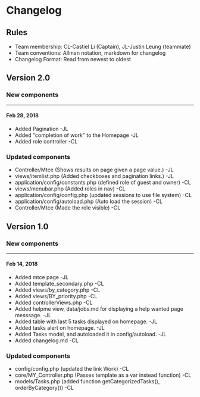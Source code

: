 # Changelog

## Rules

* Team membership:  CL-Castiel Li (Captain), JL-Justin Leung (teammate)
* Team conventions: Allman notation, markdown for changelog  
* Changelog Format: Read from newest to oldest

## Version 2.0

### New components
-------------------------------------------------------------------------------------------------
#### Feb 28, 2018
* Added Pagination -JL
* Added "completion of work" to the Homepage -JL
* Added role controller -CL

### Updated components
* Controller/Mtce (Shows results on page given a page value.) -JL
* views/itemlist.php (Added checkboxes and pagination links.) -JL
* application/config/constants.php (defined role of guest and owner) -CL
* views/menubar.php (Added roles in nav) -CL
* application/config/config.php (updated sessions to use file system) -CL
* application/config/autoload.php (Auto load the session) -CL
* Controller/Mtce (Made the role visible) -CL

## Version 1.0

### New components
-------------------------------------------------------------------------------------------------
#### Feb 14, 2018
* Added mtce page -JL
* Added template_secondary.php -CL
* Added views/by_category.php -CL
* Added views/BY_priority.php -CL
* Added controllerViews.php -CL
* Added helpme view, data/jobs.md for displaying a help wanted page messsage. -JL
* Added table with last 5 tasks displayed on homepage. -JL
* Added tasks alert on homepage. -JL
* Added Tasks model, and autoloaded it in config/autoload. -JL
* Added changelog.md -CL

### Updated components
* config/config.php (updated the link Work) -CL
* core/MY_Controller.php (Passes template as a var instead function) -CL
* models/Tasks.php (added function getCategorizedTasks(), orderByCategory()) -CL
